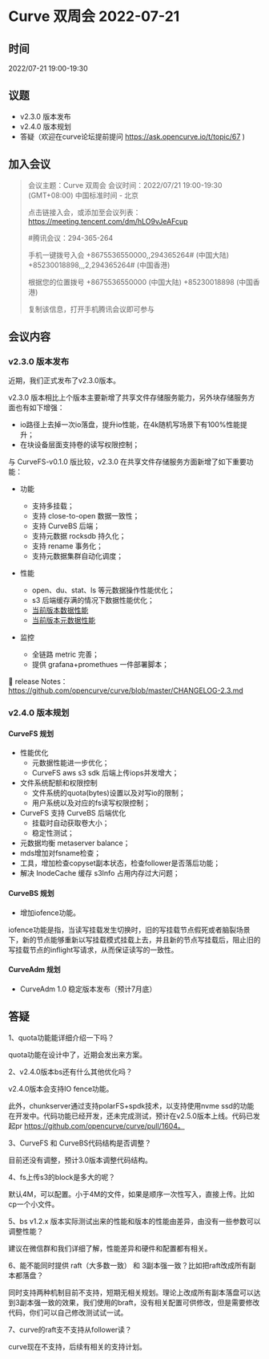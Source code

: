 # Curve 双周会 2022-07-21

## 时间

2022/07-21 19:00-19:30

## 议题

- v2.3.0 版本发布
- v2.4.0 版本规划
- 答疑（欢迎在curve论坛提前提问 https://ask.opencurve.io/t/topic/67 )

## 加入会议

> 会议主题：Curve 双周会
> 会议时间：2022/07/21 19:00-19:30 (GMT+08:00) 中国标准时间 - 北京
>
> 点击链接入会，或添加至会议列表：
> https://meeting.tencent.com/dm/hLO9vJeAFcup
>
> #腾讯会议：294-365-264
>
> 手机一键拨号入会
> +8675536550000,,294365264# (中国大陆)
> +85230018898,,,2,294365264# (中国香港)
>
> 根据您的位置拨号
> +8675536550000 (中国大陆)
> +85230018898 (中国香港)
>
> 复制该信息，打开手机腾讯会议即可参与

## 会议内容

### v2.3.0 版本发布

近期，我们正式发布了v2.3.0版本。

v2.3.0 版本相比上个版本主要新增了共享文件存储服务能力，另外块存储服务方面也有如下增强：

- io路径上去掉一次io落盘，提升io性能，在4k随机写场景下有100%性能提升；
- 在块设备层面支持卷的读写权限控制；

与 CurveFS-v0.1.0 版比较，v2.3.0 在共享文件存储服务方面新增了如下重要功能：

- 功能
  - 支持多挂载；
  - 支持 close-to-open 数据一致性；
  - 支持 CurveBS 后端；
  - 支持元数据 rocksdb 持久化；
  - 支持 rename 事务化；
  - 支持元数据集群自动化调度；

- 性能
  - open、du、stat、ls 等元数据操作性能优化；
  - s3 后端缓存满的情况下数据性能优化；
  - [当前版本数据性能](https://github.com/opencurve/curve/blob/master/CHANGELOG-2.3.md#data-performance)
  - [当前版本元数据性能](https://github.com/opencurve/curve/blob/master/CHANGELOG-2.3.md#metadata-performance)

- 监控
  - 全链路 metric 完善；
  - 提供 grafana+promethues 一件部署脚本；

📢 release Notes：
https://github.com/opencurve/curve/blob/master/CHANGELOG-2.3.md

### v2.4.0 版本规划

#### CurveFS 规划

- 性能优化
  - 元数据性能进一步优化；
  - CurveFS aws s3 sdk 后端上传iops并发增大；
- 文件系统配额和权限控制
  - 文件系统的quota(bytes)设置以及对写io的限制；
  - 用户系统以及对应的fs读写权限控制；
- CurveFS 支持 CurveBS 后端优化
  - 挂载时自动获取卷大小；
  - 稳定性测试；
- 元数据均衡 metaserver balance；
- mds增加对fsname检查；
- 工具，增加检查copyset副本状态，检查follower是否落后功能；
- 解决 InodeCache 缓存 s3Info 占用内存过大问题；

#### CurveBS 规划

- 增加iofence功能。

iofence功能是指，当读写挂载发生切换时，旧的写挂载节点假死或者脑裂场景下，新的节点能够重新以写挂载模式挂载上去，并且新的节点写挂载后，阻止旧的写挂载节点的inflight写请求，从而保证读写的一致性。

#### CurveAdm 规划

- CurveAdm 1.0 稳定版本发布（预计7月底）

## 答疑

1、quota功能能详细介绍一下吗？

quota功能在设计中了，近期会发出来方案。

2、v2.4.0版本bs还有什么其他优化吗？

v2.4.0版本会支持IO fence功能。

此外，chunkserver通过支持polarFS+spdk技术，以支持使用nvme ssd的功能在开发中。代码功能已经开发，还未完成测试，预计在v2.5.0版本上线。代码已发起pr https://github.com/opencurve/curve/pull/1604。

3、CurveFS 和 CurveBS代码结构是否调整？

目前还没有调整，预计3.0版本调整代码结构。

4、fs上传s3的block是多大的呢？

默认4M，可以配置。小于4M的文件，如果是顺序一次性写入，直接上传。比如cp一个小文件。

5、bs v1.2.x 版本实际测试出来的性能和版本的性能由差异，由没有一些参数可以调整性能？

建议在微信群和我们详细了解，性能差异和硬件和配置都有相关。

6、能不能同时提供 raft（大多数一致） 和 3副本强一致？比如把raft改成所有副本都落盘？

同时支持两种机制目前不支持，短期无相关规划。理论上改成所有副本落盘可以达到3副本强一致的效果，我们使用的braft，没有相关配置可供修改，但是需要修改代码，你们可以自己修改测试试一试。

7、curve的raft支不支持从follower读？

curve现在不支持，后续有相关的支持计划。